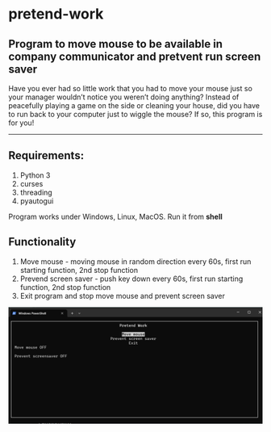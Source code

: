 # pretend-work
## Program to move mouse to be available in company communicator and pretvent run screen saver


Have you ever had so little work that you had to move your mouse just so your manager wouldn’t notice you weren’t doing anything? Instead of peacefully playing a game on the side or cleaning your house, did you have to run back to your computer just to wiggle the mouse? If so, this program is for you!

---

## Requirements:
1. Python 3
2. curses
3. threading
4. pyautogui

Program works under Windows, Linux, MacOS. Run it from **shell**

## Functionality
1. Move mouse - moving mouse in random direction every 60s, first run starting function, 2nd stop function
2. Prevend screen saver - push key down every 60s, first run starting function, 2nd stop function
3. Exit program and stop move mouse and prevent screen saver

![Image how program looks](/screenshot.png)
